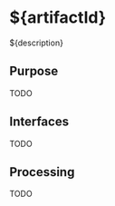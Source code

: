 ${artifactId}
=============

${description}

Purpose
-------
TODO

Interfaces
----------

TODO

Processing
----------

TODO
